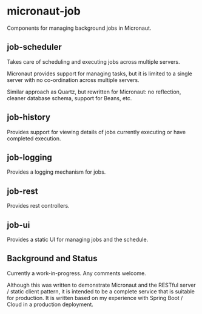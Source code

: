 # micronaut-job

Components for managing background jobs in Micronaut.

## job-scheduler

Takes care of scheduling and executing jobs across multiple servers. 

Micronaut provides support for managing tasks, but it is limited to a single server with no 
co-ordination across multiple servers.

Similar approach as Quartz, but rewritten for Micronaut: no reflection, 
cleaner database schema, support for Beans, etc. 

## job-history

Provides support for viewing details of jobs currently executing or have completed
execution.

## job-logging

Provides a logging mechanism for jobs.

## job-rest

Provides rest controllers.

## job-ui

Provides a static UI for managing jobs and the schedule.

## Background and Status

Currently a work-in-progress. Any comments welcome.

Although this was written to demonstrate Micronaut and the RESTful server / static 
client pattern, it is intended to be a complete service that is suitable for 
production. It is written based on my experience with Spring Boot / Cloud in a 
production deployment.
